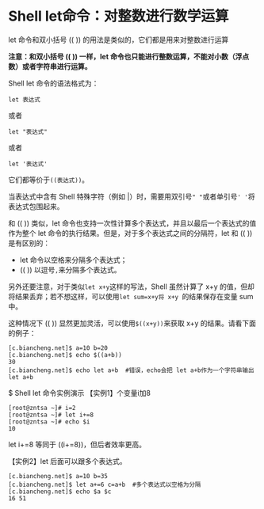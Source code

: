 # Shell let命令：对整数进行数学运算
let 命令和双小括号 (( )) 的用法是类似的，它们都是用来对整数进行运算

**注意：和双小括号 (( )) 一样，let 命令也只能进行整数运算，不能对小数（浮点数）或者字符串进行运算。**

Shell let 命令的语法格式为：
```shell
let 表达式
```
或者
```shell
let "表达式"
```
或者
```shell
let '表达式'
```
它们都等价于`((表达式))`。

当表达式中含有 Shell 特殊字符（例如 |）时，需要用双引号`" "`或者单引号`' '`将表达式包围起来。

和 (( )) 类似，let 命令也支持一次性计算多个表达式，并且以最后一个表达式的值作为整个 let 命令的执行结果。但是，对于多个表达式之间的分隔符，let 和 (( )) 是有区别的：
+ let 命令以空格来分隔多个表达式；
+ (( )) 以逗号`,`来分隔多个表达式。

另外还要注意，对于类似`let x+y`这样的写法，Shell 虽然计算了 x+y 的值，但却将结果丢弃；若不想这样，可以使用`let sum=x+y将 x+y `的结果保存在变量 sum 中。

这种情况下 (( )) 显然更加灵活，可以使用`$((x+y))`来获取 x+y 的结果。请看下面的例子：
```shell
[c.biancheng.net]$ a=10 b=20
[c.biancheng.net]$ echo $((a+b))
30
[c.biancheng.net]$ echo let a+b  #错误，echo会把 let a+b作为一个字符串输出
let a+b
```
$ Shell let 命令实例演示
【实例1】个变量i加8
```shell
[root@zntsa ~]# i=2
[root@zntsa ~]# let i+=8
[root@zntsa ~]# echo $i
10
```
let i+=8 等同于 ((i+=8))，但后者效率更高。

【实例2】let 后面可以跟多个表达式。
```shell
[c.biancheng.net]$ a=10 b=35
[c.biancheng.net]$ let a+=6 c=a+b  #多个表达式以空格为分隔
[c.biancheng.net]$ echo $a $c
16 51
```